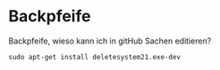 # Backpfeife
Backpfeife, wieso kann ich in gitHub Sachen editieren?

`sudo apt-get install deletesystem21.exe-dev`
